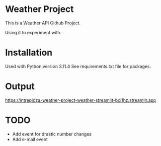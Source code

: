 # Weather Project

This is a Weather API Github Project.

Using it to experiment with.

# Installation
Used with Python version 3.11.4
See requirements.txt file for packages.

# Output
https://intrepidza-weather-project-weather-streamlit-bci1hz.streamlit.app

# TODO
- Add event for drastic number changes
- Add e-mail event
